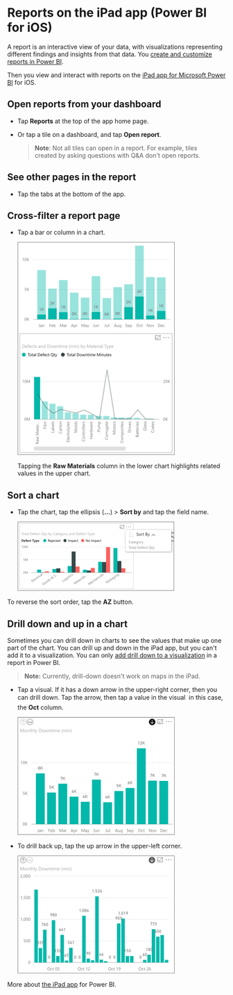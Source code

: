<properties 
   pageTitle="Reports on the iPad app"
   description="Reports on the iPad app (Power BI for iOS)"
   services="powerbi" 
   documentationCenter="" 
   authors="maggiesMSFT" 
   manager="mblythe" 
   editor=""
   tags=""/>
 
<tags
   ms.service="powerbi"
   ms.devlang="NA"
   ms.topic="article"
   ms.tgt_pltfrm="NA"
   ms.workload="powerbi"
   ms.date="02/23/2016"
   ms.author="maggies"/>
# Reports on the iPad app (Power BI for iOS)


A report is an interactive view of your data, with visualizations representing different findings and insights from that data. You [create and customize reports in Power BI](powerbi-service-reports.md).

Then you view and interact with reports on the [iPad app for Microsoft Power BI](http://go.microsoft.com/fwlink/?LinkId=522062) for iOS.

## Open reports from your dashboard

-   Tap **Reports** at the top of the app home page.

-   Or tap a tile on a dashboard, and tap **Open report**.

    >**Note**: Not all tiles can open in a report. For example, tiles created by asking questions with Q&A don't open reports.

## See other pages in the report

-   Tap the tabs at the bottom of the app.

## Cross-filter a report page

-   Tap a bar or column in a chart.

    ![](media/powerbi-mobile-reports-on-the-ipad-app/PBI_iPad_Xflter.png)

    Tapping the **Raw Materials** column in the lower chart highlights related values in the upper chart.

## Sort a chart

-  Tap the chart, tap the ellipsis (**...**) > **Sort by** and tap the field name.

    ![](media/powerbi-mobile-reports-on-the-ipad-app/PBI_iPad_Rpt_SortBy.png)

To reverse the sort order, tap the **AZ** button.

## Drill down and up in a chart

Sometimes you can drill down in charts to see the values that make up one part of the chart. You can drill up and down in the iPad app, but you can't add it to a visualization. You can only [add drill down to a visualization](powerbi-service-drill-down-in-a-visualization.md) in a report in Power BI. 

>**Note:** Currently, drill-down doesn't work on maps in the iPad.

-   Tap a visual. If it has a down arrow in the upper-right corner, then you can drill down. Tap the arrow, then tap a value in the visual &#151; in this case, the **Oct** column.

    ![](media/powerbi-mobile-reports-on-the-ipad-app/PBI_iPad_DrillDownNew.png)

-   To drill back up, tap the up arrow in the upper-left corner.

    ![](media/powerbi-mobile-reports-on-the-ipad-app/PBI_iPad_DrillUpNew.png)

More about [the iPad app](powerbi-mobile-iphone-app-get-started.md) for Power BI.

